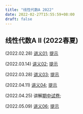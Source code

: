 ```yaml
---
title: "线性代数A 2022"
date: 2022-02-27T15:55:59+08:00
draft: false
---
```


## 线性代数A II (2022春夏)

(2022.02.28) [讲义01](../Linear_Algebra_II_2022/finished/01.pdf); [提示](../Linear_Algebra_II_2022/finished_answer/01.pdf)

(2022.03.14) [讲义02](../Linear_Algebra_II_2022/finished/02.pdf); [提示](../Linear_Algebra_II_2022/finished_answer/02.pdf)

(2022.03.28) [讲义03](../Linear_Algebra_II_2022/finished/03.pdf); [提示](../Linear_Algebra_II_2022/finished_answer/03.pdf)

(2022.04.11) [讲义04](../Linear_Algebra_II_2022/finished/04.pdf); [提示](../Linear_Algebra_II_2022/finished_answer/04.pdf)

(2022.04.25) 讲解[期中试卷](../Linear_Algebra_II_2022/finished/midterm.pdf);

(2022.05.09) [讲义06](../Linear_Algebra_II_2022/finished/06.pdf); [提示](../Linear_Algebra_II_2022/finished_answer/06.pdf)